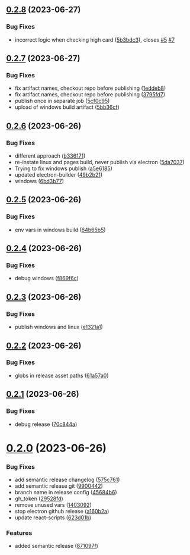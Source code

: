 ## [0.2.8](https://github.com/devklick/basic-blackjack/compare/v0.2.7...v0.2.8) (2023-06-27)


### Bug Fixes

* incorrect logic when checking high card ([5b3bdc3](https://github.com/devklick/basic-blackjack/commit/5b3bdc391c4acd0fdfc277d3250c609f6b9152bc)), closes [#5](https://github.com/devklick/basic-blackjack/issues/5) [#7](https://github.com/devklick/basic-blackjack/issues/7)

## [0.2.7](https://github.com/devklick/basic-blackjack/compare/v0.2.6...v0.2.7) (2023-06-27)


### Bug Fixes

* fix artifact names, checkout repo before publishing ([1eddeb8](https://github.com/devklick/basic-blackjack/commit/1eddeb8286f0e8a5d5b115bc0a03c07c0b455ac0))
* fix artifact names, checkout repo before publishing ([3795fd7](https://github.com/devklick/basic-blackjack/commit/3795fd79cff913389bfe9fd3898c78254d1cb9de))
* publish once in separate job ([5cf0c95](https://github.com/devklick/basic-blackjack/commit/5cf0c953ee3f52da37ad79fc107857d0e97f9e9d))
* upload of windows build artifact ([5bb36cf](https://github.com/devklick/basic-blackjack/commit/5bb36cfe879150fbde7234f1c5e404b7d1ae96e5))

## [0.2.6](https://github.com/devklick/basic-blackjack/compare/v0.2.5...v0.2.6) (2023-06-26)


### Bug Fixes

* different approach ([b336171](https://github.com/devklick/basic-blackjack/commit/b336171049f52496737919ee87f5c17db35ab51d))
* re-instate linux and pages build, never publish via electron ([5da7037](https://github.com/devklick/basic-blackjack/commit/5da7037b2697e55f6f1963c3f546c8bd355d7083))
* Trying to fix windows publish ([a5e6185](https://github.com/devklick/basic-blackjack/commit/a5e618512b503c5b6a141ecf557fed60c141061a))
* updated electron-builder ([49b2b21](https://github.com/devklick/basic-blackjack/commit/49b2b21794fae150770eb4f3dc0b9288ec2c2478))
* windows ([6bd3b77](https://github.com/devklick/basic-blackjack/commit/6bd3b7755db6870eba401e285ac4cca36e1de853))

## [0.2.5](https://github.com/devklick/basic-blackjack/compare/v0.2.4...v0.2.5) (2023-06-26)


### Bug Fixes

* env vars in windows build ([64b65b5](https://github.com/devklick/basic-blackjack/commit/64b65b5c784a5b981f471b93128ccc455f111cf6))

## [0.2.4](https://github.com/devklick/basic-blackjack/compare/v0.2.3...v0.2.4) (2023-06-26)


### Bug Fixes

* debug windows ([f869f6c](https://github.com/devklick/basic-blackjack/commit/f869f6caa655ac7cdde2dd98a7a43bbd6ee58024))

## [0.2.3](https://github.com/devklick/basic-blackjack/compare/v0.2.2...v0.2.3) (2023-06-26)


### Bug Fixes

* publish windows and linux ([e1321a1](https://github.com/devklick/basic-blackjack/commit/e1321a182fc8cd9a113ed92b5c6475938857e160))

## [0.2.2](https://github.com/devklick/basic-blackjack/compare/v0.2.1...v0.2.2) (2023-06-26)


### Bug Fixes

* globs in release asset paths ([61a57a0](https://github.com/devklick/basic-blackjack/commit/61a57a07c39db9c32e201c1b2501c43ac7b76f3e))

## [0.2.1](https://github.com/devklick/basic-blackjack/compare/v0.2.0...v0.2.1) (2023-06-26)


### Bug Fixes

* debug release ([70c844a](https://github.com/devklick/basic-blackjack/commit/70c844a6110b1e9126e97bc4b22f14da4317f0fd))

# [0.2.0](https://github.com/devklick/basic-blackjack/compare/v0.1.15...v0.2.0) (2023-06-26)


### Bug Fixes

* add semantic release changelog ([575c761](https://github.com/devklick/basic-blackjack/commit/575c7612dde5cf277268ac02d5f7538d6242558b))
* add semantic release git ([9900442](https://github.com/devklick/basic-blackjack/commit/990044255a79d115af0c501ea692fa1ff1360d45))
* branch name in release config ([45684b6](https://github.com/devklick/basic-blackjack/commit/45684b67232c6658cda513d043d78df870044554))
* gh_token ([29528fd](https://github.com/devklick/basic-blackjack/commit/29528fd9cc06c94bbe05e1a62f62663d6a9e8521))
* remove unused vars ([1403092](https://github.com/devklick/basic-blackjack/commit/140309201b0c5bb063b8d610d154f7d1126030f0))
* stop electron github release ([a160b2a](https://github.com/devklick/basic-blackjack/commit/a160b2a573876e354d75cc5f93c24218177c07a9))
* update react-scripts ([623d01b](https://github.com/devklick/basic-blackjack/commit/623d01b52fc99fa51538e51d06edc6bd91599983))


### Features

* added semantic release ([871097f](https://github.com/devklick/basic-blackjack/commit/871097fa44a17b74214dfc144c69958c8b322ea3))
